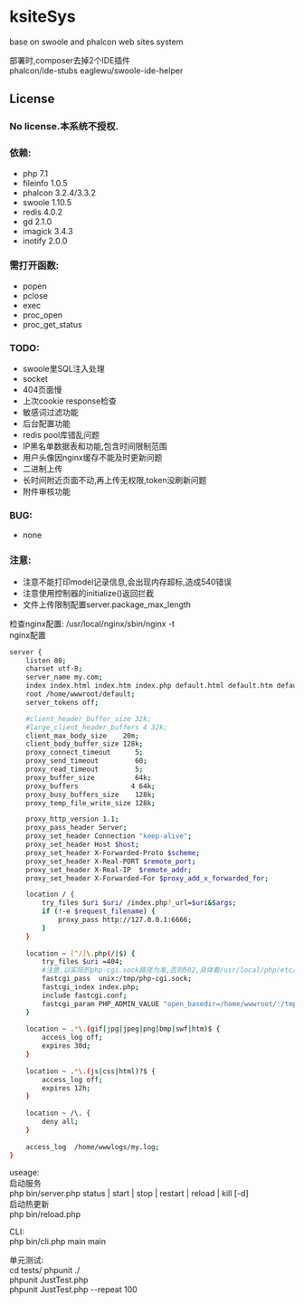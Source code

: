 # ksiteSys
base on swoole and phalcon web sites system  
  

部署时,composer去掉2个IDE插件  
phalcon/ide-stubs
eaglewu/swoole-ide-helper  

License
-------
### No license.本系统不授权.  


### 依赖: 
- php 7.1  
- fileinfo 1.0.5  
- phalcon 3.2.4/3.3.2   
- swoole 1.10.5  
- redis 4.0.2  
- gd 2.1.0  
- imagick 3.4.3  
- inotify 2.0.0  

### 需打开函数:  
- popen  
- pclose  
- exec  
- proc_open
- proc_get_status



### TODO:  
- swoole里SQL注入处理  
- socket  
- 404页面慢  
- 上次cookie response检查   
- 敏感词过滤功能  
- 后台配置功能  
- redis pool库错乱问题  
- IP黑名单数据表和功能,包含时间限制范围 
- 用户头像因nginx缓存不能及时更新问题
- 二进制上传 
- 长时间附近页面不动,再上传无权限,token没刷新问题
- 附件审核功能





### BUG:  
- none



### 注意:
- 注意不能打印model记录信息,会出现内存超标,造成540错误 
- 注意使用控制器的initialize()返回拦截 
- 文件上传限制配置server.package_max_length 



检查nginx配置: /usr/local/nginx/sbin/nginx -t  
nginx配置  
``` bash
server {
    listen 80;
    charset utf-8;
    server_name my.com;
    index index.html index.htm index.php default.html default.htm default.php;
    root /home/wwwroot/default;
    server_tokens off;

    #client_header_buffer_size 32k;
    #large_client_header_buffers 4 32k;
    client_max_body_size    20m;
    client_body_buffer_size 128k;
    proxy_connect_timeout      5;
    proxy_send_timeout         60;
    proxy_read_timeout         5;
    proxy_buffer_size          64k;
    proxy_buffers             4 64k;
    proxy_busy_buffers_size    128k;
    proxy_temp_file_write_size 128k;

    proxy_http_version 1.1;
    proxy_pass_header Server;
    proxy_set_header Connection "keep-alive";
    proxy_set_header Host $host;
    proxy_set_header X-Forwarded-Proto $scheme;
    proxy_set_header X-Real-PORT $remote_port;
    proxy_set_header X-Real-IP  $remote_addr;
    proxy_set_header X-Forwarded-For $proxy_add_x_forwarded_for;

    location / {
        try_files $uri $uri/ /index.php?_url=$uri&$args;
        if (!-e $request_filename) {
            proxy_pass http://127.0.0.1:6666;
        }
    }
    
    location ~ [^/]\.php(/|$) {
        try_files $uri =404;
        #注意,以实际的php-cgi.sock路径为准,否则502,具体看/usr/local/php/etc/php-fpm.conf
        fastcgi_pass  unix:/tmp/php-cgi.sock;
        fastcgi_index index.php;
        include fastcgi.conf;
        fastcgi_param PHP_ADMIN_VALUE "open_basedir=/home/wwwroot/:/tmp/:/proc/";
    }
    
    location ~ .*\.(gif|jpg|jpeg|png|bmp|swf|htm)$ {
        access_log off;
        expires 30d;
    }
    
    location ~ .*\.(js|css|html)?$ {
        access_log off;
        expires 12h;
    }
    
    location ~ /\. {
        deny all;
    }
    
    access_log  /home/wwwlogs/my.log;
}
```

useage:  
启动服务  
php bin/server.php status | start | stop | restart | reload | kill [-d]  
启动热更新  
php bin/reload.php  

CLI:  
php bin/cli.php main main  

单元测试:  
cd tests/
phpunit ./  
phpunit JustTest.php  
phpunit JustTest.php  --repeat 100 

